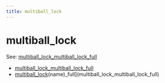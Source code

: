 ```yaml
---
title: multiball_lock
---
```


# multiball_lock


See: [multiball_lock_multiball_lock_full](../config/multiball_locks.md)

* [multiball_lock_multiball_lock_full](multiball_lock_multiball_lock_locked_ball.md)
* [multiball_lock](../index.md)(name)_full](multiball_lock_multiball_lock_full)
